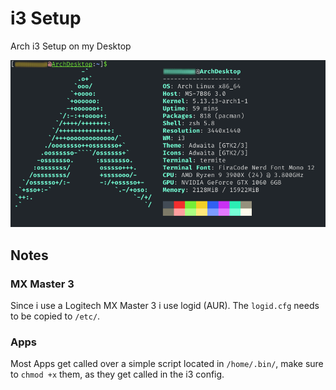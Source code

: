# i3 Setup

Arch i3 Setup on my Desktop

![Screeshot](https://raw.githubusercontent.com/c-jaenicke/i3-setup-desktop/main/screenshot.png)

## Notes

### MX Master 3

Since i use a Logitech MX Master 3 i use logid (AUR).
The ```logid.cfg``` needs to be copied to ```/etc/```.

### Apps

Most Apps get called over a simple script located in ```/home/.bin/```, make
sure to ```chmod +x``` them, as they get called in the i3 config.
